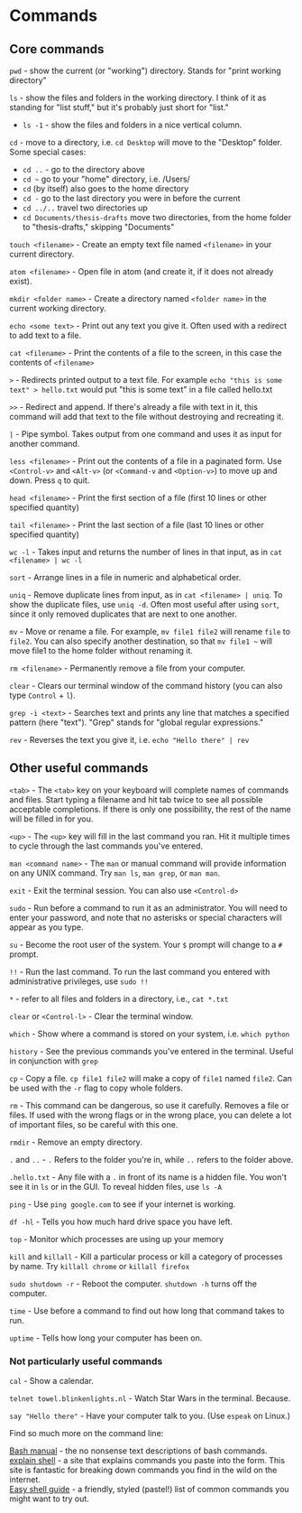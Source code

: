 # Commands

## Core commands

`pwd` - show the current (or "working") directory. Stands for "print working directory"

`ls` - show the files and folders in the working directory. I think of it as standing for "list stuff," but it's probably just short for "list."

- `ls -1` - show the files and folders in a nice vertical column.

`cd` - move to a directory, i.e. `cd Desktop` will move to the "Desktop" folder. Some special cases:

- `cd ..` - go to the directory above
- `cd ~` go to your "home" directory, i.e. /Users/<yourname>
- `cd` (by itself) also goes to the home directory
- `cd -` go to the last directory you were in before the current
- `cd ../..` travel two directories up
- `cd Documents/thesis-drafts` move two directories, from the home folder to "thesis-drafts," skipping "Documents"

`touch <filename>` - Create an empty text file named `<filename>` in your current directory.

`atom <filename>` - Open file in atom (and create it, if it does not already exist).

`mkdir <folder name>` - Create a directory named `<folder name>` in the current working directory.

`echo <some text>` - Print out any text you give it. Often used with a redirect to add text to a file.

`cat <filename>` - Print the contents of a file to the screen, in this case the contents of `<filename>`

`>` - Redirects printed output to a text file. For example `echo "this is some text" > hello.txt` would put "this is some text" in a file called hello.txt

`>>` - Redirect and append. If there's already a file with text in it, this command will add that text to the file without destroying and recreating it.

`|` - Pipe symbol. Takes output from one command and uses it as input for another command.

`less <filename>` - Print out the contents of a file in a paginated form. Use `<Control-v>` and `<Alt-v>` (or `<Command-v` and `<Option-v>`) to move up and down. Press `q` to quit.

`head <filename>` - Print the first section of a file (first 10 lines or other specified quantity)

`tail <filename>` - Print the last section of a file (last 10 lines or other specified quantity)

`wc -l` - Takes input and returns the number of lines in that input, as in `cat <filename> | wc -l`

`sort` - Arrange lines in a file in numeric and alphabetical order.

`uniq` - Remove duplicate lines from input, as in `cat <filename> | uniq`. To show the duplicate files, use `uniq -d`. Often most useful after using `sort`, since it only removed duplicates that are next to one another.

`mv` - Move or rename a file. For example, `mv file1 file2` will rename `file` to `file2`. You can also specify another destination, so that `mv file1 ~` will move file1 to the home folder without renaming it.

`rm <filename>` - Permanently remove a file from your computer.

`clear` - Clears our terminal window of the command history (you can also type `Control` + `l`).

`grep -i <text>` - Searches text and prints any line that matches a specified pattern (here "text"). "Grep" stands for "global regular expressions."

`rev` - Reverses the text you give it, i.e. `echo "Hello there" | rev`


## Other useful commands

`<tab>` - The `<tab>` key on your keyboard will complete names of commands and files. Start typing a filename and hit tab twice to see all possible acceptable completions. If there is only one possibility, the rest of the name will be filled in for you.

`<up>` - The `<up>` key will fill in the last command you ran. Hit it multiple times to cycle through the last commands you've entered.

`man <command name>` - The `man` or manual command will provide information on any UNIX command. Try `man ls`, `man grep`, or `man man`.

`exit` - Exit the terminal session. You can also use `<Control-d>`

`sudo` - Run before a command to run it as an administrator. You will need to enter your password, and note that no asterisks or special characters will appear as you type. 

`su` - Become the root user of the system. Your `$` prompt will change to a `#` prompt.

`!!` - Run the last command. To run the last command you entered with administrative privileges, use `sudo !!`

`*` - refer to all files and folders in a directory, i.e., `cat *.txt`

`clear` or `<Control-l>` - Clear the terminal window.

`which` - Show where a command is stored on your system, i.e. `which python`

`history` - See the previous commands you've entered in the terminal. Useful in conjunction with `grep`

`cp` - Copy a file. `cp file1 file2` will make a copy of `file1` named `file2`. Can be used with the `-r` flag to copy whole folders.

`rm` - This command can be dangerous, so use it carefully. Removes a file or files. If used with the wrong flags or in the wrong place, you can delete a lot of important files, so be careful with this one.

`rmdir` - Remove an empty directory.

`.` and `..` - `.` Refers to the folder you're in, while `..` refers to the folder above.

`.hello.txt` - Any file with a `.` in front of its name is a hidden file. You won't see it in `ls` or in the GUI. To reveal hidden files, use `ls -A`

`ping` - Use `ping google.com` to see if your internet is working.

`df -hl` - Tells you how much hard drive space you have left.

`top` - Monitor which processes are using up your memory

`kill` and `killall` - Kill a particular process or kill a category of processes by name. Try `killall chrome` or `killall firefox`

`sudo shutdown -r` - Reboot the computer. `shutdown -h` turns off the computer. 

`time` - Use before a command to find out how long that command takes to run.

`uptime` - Tells how long your computer has been on.

### Not particularly useful commands

`cal` - Show a calendar.

`telnet towel.blinkenlights.nl` - Watch Star Wars in the terminal. Because.

`say "Hello there"` - Have your computer talk to you. (Use `espeak` on Linux.)

Find so much more on the command line:

[Bash manual](https://www.gnu.org/software/bash/manual/bashref.html) - the no nonsense text descriptions of bash commands.  
[explain shell](https://explainshell.com/) - a site that explains commands you paste into the form. This site is fantastic for breaking down commands you find in the wild on the internet.  
[Easy shell guide](https://lucasviola.github.io/easyshell/) - a friendly, styled (pastel!) list of common commands you might want to try out.
